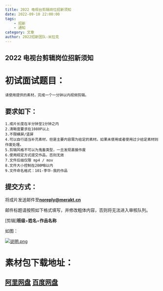 ```yaml
---
title: 2022 电视台剪辑岗位招新须知
date: 2022-09-10 22:00:00
tags: 
    - 招新
    - 通知
category: 文章
author: 2022招新团队-米拉克
---
```


## 2022 电视台剪辑岗位招新须知

# 初试面试题目：

    请使用提供的素材，完成一个一分钟以内视频剪辑。

## 要求如下：

    1.成片长度在半分钟至1分钟之内
    2.清晰度要求在1080P以上
    3.不限横屏/竖屏
    4.可以自行适当补充素材，但是主要内容需为给定的素材。如果未使用或者使用过少给定素材则作废处理。
    5.剪辑风格不可以为鬼畜类型，一旦发现直接作废
    6.使用规定方式提交作品，否则无效
    7.文件后缀仅限 mp4 / mov
    8.文件大小控制在200MB以内
    9.文件命名格式：101-李华-我的作品

## 提交方式：

将成片发送邮件至[**noreply@merakt.cn**](mailto:noreply@merakt.cn?subject=[剪辑]班级+姓名+作品标题)

邮件标题请按照如下格式填写，并修改粗体内容，否则将无法进入审核队列。

[剪辑]**班级**+**姓名**+**作品名称** 

如图：

[![说明.png](https://s1.ax1x.com/2022/09/10/vO1Rpt.png)](https://imgse.com/i/vO1Rpt)

# 素材包下载地址：

## [**阿里网盘**](https://github.com/YunYouJun/hexo-theme-yun)  [**百度网盘**](https://github.com/YunYouJun/hexo-theme-yun)

